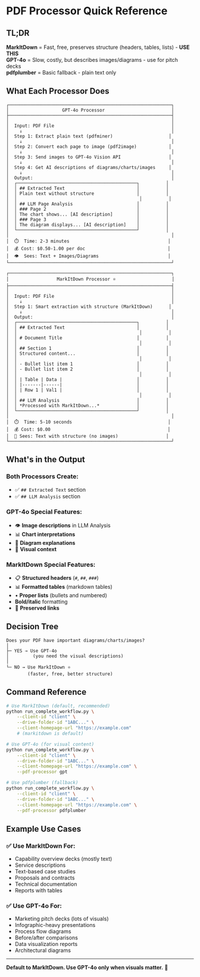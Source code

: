# PDF Processor Quick Reference

## TL;DR

**MarkItDown** = Fast, free, preserves structure (headers, tables, lists) - **USE THIS**  
**GPT-4o** = Slow, costly, but describes images/diagrams - use for pitch decks  
**pdfplumber** = Basic fallback - plain text only

## What Each Processor Does

```
┌─────────────────────────────────────────────────────────────┐
│                    GPT-4o Processor                         │
├─────────────────────────────────────────────────────────────┤
│                                                             │
│  Input: PDF File                                            │
│    ↓                                                        │
│  Step 1: Extract plain text (pdfminer)                     │
│    ↓                                                        │
│  Step 2: Convert each page to image (pdf2image)            │
│    ↓                                                        │
│  Step 3: Send images to GPT-4o Vision API                  │
│    ↓                                                        │
│  Step 4: Get AI descriptions of diagrams/charts/images     │
│    ↓                                                        │
│  Output:                                                    │
│  ┌─────────────────────────────────────────────┐          │
│  │ ## Extracted Text                           │          │
│  │ Plain text without structure                │          │
│  │                                              │          │
│  │ ## LLM Page Analysis                        │          │
│  │ ### Page 2                                  │          │
│  │ The chart shows... [AI description]         │          │
│  │ ### Page 3                                  │          │
│  │ The diagram displays... [AI description]    │          │
│  └─────────────────────────────────────────────┘          │
│                                                             │
│  ⏱️  Time: 2-3 minutes                                     │
│  💰 Cost: $0.50-1.00 per doc                               │
│  👁️  Sees: Text + Images/Diagrams                          │
└─────────────────────────────────────────────────────────────┘

┌─────────────────────────────────────────────────────────────┐
│                  MarkItDown Processor ⭐                     │
├─────────────────────────────────────────────────────────────┤
│                                                             │
│  Input: PDF File                                            │
│    ↓                                                        │
│  Step 1: Smart extraction with structure (MarkItDown)      │
│    ↓                                                        │
│  Output:                                                    │
│  ┌─────────────────────────────────────────────┐          │
│  │ ## Extracted Text                           │          │
│  │                                              │          │
│  │ # Document Title                            │          │
│  │                                              │          │
│  │ ## Section 1                                │          │
│  │ Structured content...                       │          │
│  │                                              │          │
│  │ - Bullet list item 1                        │          │
│  │ - Bullet list item 2                        │          │
│  │                                              │          │
│  │ | Table | Data |                            │          │
│  │ |-------|------|                            │          │
│  │ | Row 1 | Val1 |                            │          │
│  │                                              │          │
│  │ ## LLM Analysis                             │          │
│  │ *Processed with MarkItDown...*              │          │
│  └─────────────────────────────────────────────┘          │
│                                                             │
│  ⏱️  Time: 5-10 seconds                                    │
│  💰 Cost: $0.00                                            │
│  📝 Sees: Text with structure (no images)                  │
└─────────────────────────────────────────────────────────────┘
```

## What's in the Output

### Both Processors Create:
- ✅ `## Extracted Text` section
- ✅ `## LLM Analysis` section

### GPT-4o Special Features:
- 👁️ **Image descriptions** in LLM Analysis
- 📊 **Chart interpretations**
- 🎨 **Diagram explanations**
- 📸 **Visual context**

### MarkItDown Special Features:
- 📋 **Structured headers** (`#`, `##`, `###`)
- 📊 **Formatted tables** (markdown tables)
- • **Proper lists** (bullets and numbered)
- **Bold/italic** formatting
- 🔗 **Preserved links**

## Decision Tree

```
Does your PDF have important diagrams/charts/images?
│
├─ YES → Use GPT-4o
│         (you need the visual descriptions)
│
└─ NO → Use MarkItDown ⭐
        (faster, free, better structure)
```

## Command Reference

```bash
# Use MarkItDown (default, recommended)
python run_complete_workflow.py \
    --client-id "client" \
    --drive-folder-id "1ABC..." \
    --client-homepage-url "https://example.com"
    # (markitdown is default)

# Use GPT-4o (for visual content)
python run_complete_workflow.py \
    --client-id "client" \
    --drive-folder-id "1ABC..." \
    --client-homepage-url "https://example.com" \
    --pdf-processor gpt

# Use pdfplumber (fallback)
python run_complete_workflow.py \
    --client-id "client" \
    --drive-folder-id "1ABC..." \
    --client-homepage-url "https://example.com" \
    --pdf-processor pdfplumber
```

## Example Use Cases

### ✅ Use MarkItDown For:
- Capability overview decks (mostly text)
- Service descriptions
- Text-based case studies
- Proposals and contracts
- Technical documentation
- Reports with tables

### ✅ Use GPT-4o For:
- Marketing pitch decks (lots of visuals)
- Infographic-heavy presentations
- Process flow diagrams
- Before/after comparisons
- Data visualization reports
- Architectural diagrams

---

**Default to MarkItDown. Use GPT-4o only when visuals matter.** 🎯


